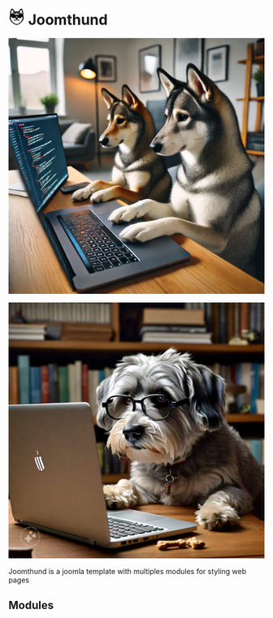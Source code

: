 # <img src="https://github.com/FreireAlexander/joomthund/blob/master/src/JoomthundLogo.png" alt="Joomthund Logo" width="32"/> Joomthund


![Joomthund Background](https://github.com/FreireAlexander/joomthund/blob/master/src/joomthund_bg_1.webp "Joomthund Cool Background")

![Joomthund Background](https://github.com/FreireAlexander/joomthund/blob/master/src/Joomthund_bg_2.jpeg "Joomthund Cool Background")

Joomthund is a joomla template with multiples modules for styling web pages

## Modules


